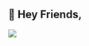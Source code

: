 ##  :wave: Hey Friends, 

<img src="https://drive.google.com/file/d/12afaOVxxbbvl36vUz36oUWs-C9czpqPU/view?usp=sharing" >
